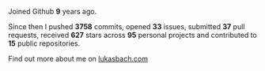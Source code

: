 Joined Github **9** years ago.

Since then I pushed **3758** commits, opened **33** issues, submitted **37** pull requests, received **627** stars across **95** personal projects and contributed to **15** public repositories.

Find out more about me on [lukasbach.com](https://lukasbach.com)
